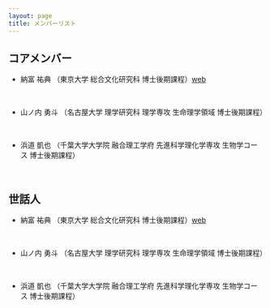 ```yaml
---
layout: page
title: メンバーリスト
---
```

## コアメンバー
- 納富 祐典 （東京大学 総合文化研究科 博士後期課程）<a href="https://jpmyrmecol.com/" target="_blank" rel="noopener noreferrer">web</a>
<br>

- 山ノ内 勇斗 （名古屋大学 理学研究科 理学専攻 生命理学領域 博士後期課程）
<br>

- 浜道 凱也 （千葉大学大学院 融合理工学府 先進科学理化学専攻 生物学コース 博士後期課程）

<br>

## 世話人

- 納富 祐典 （東京大学 総合文化研究科 博士後期課程）<a href="https://jpmyrmecol.com/" target="_blank" rel="noopener noreferrer">web</a>
<br>

- 山ノ内 勇斗 （名古屋大学 理学研究科 理学専攻 生命理学領域 博士後期課程）
<br>

- 浜道 凱也 （千葉大学大学院 融合理工学府 先進科学理化学専攻 生物学コース 博士後期課程）
<br>